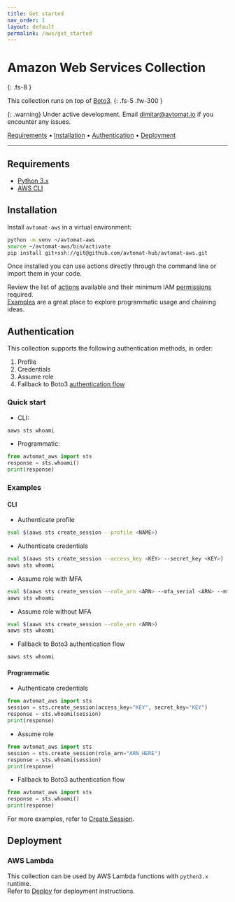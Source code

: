 ```yaml
---
title: Get started
nav_order: 1
layout: default
permalink: /aws/get_started
---
```


# Amazon Web Services Collection
{: .fs-8 }

This collection runs on top of <a href="https://boto3.amazonaws.com/v1/documentation/api/latest/index.html" target="_blank">Boto3</a>.
{: .fs-5 .fw-300 }

{: .warning}
Under active development. Email [dimitar@avtomat.io](mailto:dimitar@avtomat.io) if you encounter any issues.

<p>
   <a href="#requirements">Requirements</a> •
   <a href="#installation">Installation</a> •
   <a href="#authentication">Authentication</a> •
   <a href="#deployment">Deployment</a>
</p>

---

## Requirements

- <a href="https://www.python.org/downloads/" target="_blank">Python 3.x</a>
- <a href="https://docs.aws.amazon.com/cli/latest/userguide/cli-chap-getting-started.html" target="_blank">AWS CLI</a>


## Installation

Install `avtomat-aws` in a virtual environment:

```bash
python -m venv ~/avtomat-aws
source ~/avtomat-aws/bin/activate
pip install git+ssh://git@github.com/avtomat-hub/avtomat-aws.git
```
Once installed you can use actions directly through the command line or import them in your code.

Review the list of [actions](/aws/actions) available and their minimum IAM [permissions](/aws/permissions) required.<br/>
[Examples](/aws/examples) are a great place to explore programmatic usage and chaining ideas.


## Authentication
This collection supports the following authentication methods, in order:
1. Profile
2. Credentials
3. Assume role
4. Fallback to Boto3 [authentication flow](https://boto3.amazonaws.com/v1/documentation/api/latest/guide/credentials.html)

### Quick start
- CLI:
```bash
aaws sts whoami
```
- Programmatic:
```python
from avtomat_aws import sts
response = sts.whoami()
print(response)
```

### Examples

#### CLI

- Authenticate profile
```bash
eval $(aaws sts create_session --profile <NAME>)
```

- Authenticate credentials
```bash
eval $(aaws sts create_session --access_key <KEY> --secret_key <KEY>)
aaws sts whoami
```

- Assume role with MFA
```bash
eval $(aaws sts create_session --role_arn <ARN> --mfa_serial <ARN> --mfa_token <CODE>)
aaws sts whoami
```

- Assume role without MFA
```bash
eval $(aaws sts create_session --role_arn <ARN>)
aaws sts whoami
```

- Fallback to Boto3 authentication flow
```bash
aaws sts whoami
```

#### Programmatic

- Authenticate credentials
```python
from avtomat_aws import sts
session = sts.create_session(access_key="KEY", secret_key="KEY")
response = sts.whoami(session)       
print(response)                      
```

- Assume role
```python
from avtomat_aws import sts
session = sts.create_session(role_arn="ARN_HERE")
response = sts.whoami(session)
print(response)
```

- Fallback to Boto3 authentication flow
```python
from avtomat_aws import sts
response = sts.whoami()
print(response)
```

For more examples, refer to [Create Session](/aws/actions/sts/create_session).


## Deployment

### AWS Lambda
This collection can be used by AWS Lambda functions with `python3.x` runtime.<br/>
Refer to [Deploy](/aws/deploy) for deployment instructions.
